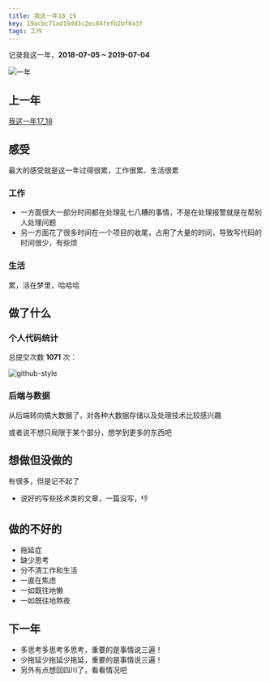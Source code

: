 ```yaml
---
title: 我这一年18_19
key: 19acbc71ad19dd3c2ec84fefb2bf6a3f
tags: 工作
---
```


记录我这一年，**2018-07-05 ~ 2019-07-04**

![一年](https://hate13-blog-1251885630.cos.ap-chengdu.myqcloud.com/one-year.png)

<!--more-->

## 上一年
[我这一年17_18](https://hate13.com/2018/05/28/我这一年17_18.html)

## 感受
最大的感受就是这一年过得很累，工作很累、生活很累

### 工作
- 一方面很大一部分时间都在处理乱七八糟的事情，不是在处理报警就是在帮别人处理问题
- 另一方面花了很多时间在一个项目的收尾，占用了大量的时间，导致写代码的时间很少，有些烦

### 生活
累，活在梦里，哈哈哈

## 做了什么

### 个人代码统计
总提交次数 **1071** 次：

![github-style](https://hate13-blog-1251885630.cos.ap-chengdu.myqcloud.com/2018-code-github-style.png)

### 后端与数据
从后端转向搞大数据了，对各种大数据存储以及处理技术比较感兴趣

或者说不想只局限于某个部分，想学到更多的东西吧

## 想做但没做的
有很多，但是记不起了
- 说好的写些技术类的文章，一篇没写，👎

## 做的不好的
- 拖延症
- 缺少思考
- 分不清工作和生活
- 一直在焦虑
- 一如既往地懒
- 一如既往地熬夜

## 下一年

- 多思考多思考多思考，重要的是事情说三遍！
- 少拖延少拖延少拖延，重要的是事情说三遍！
- 另外有点想回四川了，看看情况吧
